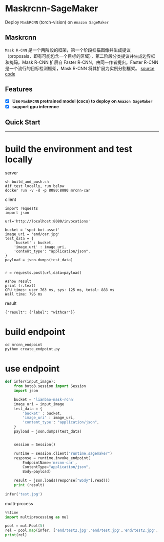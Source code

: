 # Maskrcnn-SageMaker
Deploy `MaskRCNN` (torch-vision)  on `Amazon SageMaker`

## Maskrcnn
`Mask R-CNN` 是一个两阶段的框架，第一个阶段扫描图像并生成提议（proposals，即有可能包含一个目标的区域），第二阶段分类提议并生成边界框和掩码。Mask R-CNN 扩展自 Faster R-CNN，由同一作者提出。Faster R-CNN 是一个流行的目标检测框架，Mask R-CNN 将其扩展为实例分割框架。
[source code](https://github.com/matterport/Mask_RCNN)

## Features

- [x] **Use `MaskRCNN` pretrained model (coco) to deploy on `Amazon SageMaker`**
- [x] **support gpu inference**

## Quick Start

---------------

# build the environment and test locally

server
~~~~shell script
sh build_and_push.sh
#if test locally, run below
docker run -v -d -p 8080:8080 mrcnn-car
~~~~

client
~~~~shell script
import requests
import json

url='http://localhost:8080/invocations'

bucket = 'spot-bot-asset'
image_uri = 'end/car.jpg'
test_data = {
    'bucket' : bucket,
    'image_uri' : image_uri,
    'content_type': "application/json",
}
payload = json.dumps(test_data)


r = requests.post(url,data=payload)

#show result
print (r.text)
CPU times: user 763 ms, sys: 125 ms, total: 888 ms
Wall time: 795 ms
~~~~

result
~~~~
{"result": {"label": "withcar"}}
~~~~

# build endpoint
~~~~
cd mrcnn_endpoint
python create_endpoint.py
~~~~

# use endpoint
~~~~ python
def infer(input_image):
    from boto3.session import Session
    import json

    bucket = 'lianbao-mask-rcnn'
    image_uri = input_image
    test_data = {
        'bucket' : bucket,
        'image_uri' : image_uri,
        'content_type': "application/json",
    }
    payload = json.dumps(test_data)


    session = Session()

    runtime = session.client("runtime.sagemaker")
    response = runtime.invoke_endpoint(
        EndpointName='mrcnn-car',
        ContentType="application/json",
        Body=payload)

    result = json.loads(response["Body"].read())
    print (result)
    
infer('test.jpg')
~~~~

multi-process

~~~~ python
%%time 
import multiprocessing as mul

pool = mul.Pool(5)
rel = pool.map(infer, ['end/test2.jpg','end/test.jpg','end/test2.jpg','end/test2.jpg','end/test2.jpg','end/test2.jpg'])
print(rel)
~~~~


